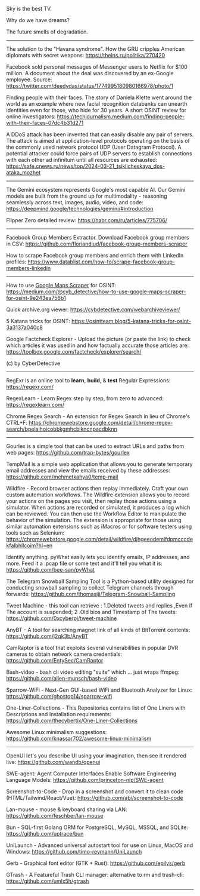Sky is the best TV.

Why do we have dreams?

The future smells of degradation.

----

The solution to the "Havana syndrome". How the GRU cripples American diplomats with secret weapons: https://theins.ru/politika/270420

Facebook sold personal messages of Messenger users to Netflix for $100 million. A document about the deal was discovered by an ex-Google employee. Source: https://twitter.com/deedydas/status/1774995180980166978/photo/1

Finding people with their faces. The story of Daniela Klette went around the world as an example where new facial recognition databanks can unearth identities even for those, who hide for 30 years. A short OSINT review for online investigators: https://techjournalism.medium.com/finding-people-with-their-faces-07dc4b31d271

A DDoS attack has been invented that can easily disable any pair of servers. The attack is aimed at application-level protocols operating on the basis of the commonly used network protocol UDP (User Datagram Protocol). A potential attacker could force pairs of UDP servers to establish connections with each other ad infinitum until all resources are exhausted: https://safe.cnews.ru/news/top/2024-03-21_tsiklicheskaya_dos-ataka_mozhet

----

The Gemini ecosystem represents Google's most capable AI. Our Gemini models are built from the ground up for multimodality - reasoning seamlessly across text, images, audio, video, and code: https://deepmind.google/technologies/gemini/#introduction

Flipper Zero detailed review: https://habr.com/ru/articles/775706/

----

Facebook Group Members Extractor. Download Facebook group members in CSV: https://github.com/floriandiud/facebook-group-members-scraper

How to scrape Facebook group members and enrich them with LinkedIn profiles: https://www.datablist.com/how-to/scrape-facebook-group-members-linkedin

----

How to use [Google Maps Scraper](https://github.com/gosom/google-maps-scraper) for OSINT: https://medium.com/@cyb_detective/how-to-use-google-maps-scraper-for-osint-9e243ea756b1

Quick archive.org viewer: https://cybdetective.com/webarchiveviewer/

5 Katana tricks for OSINT: https://osintteam.blog/5-katana-tricks-for-osint-3a3137a040c8

Google Factcheck Explorer - Upload the picture (or paste the link) to check which articles it was used in and how factually accurate those articles are: https://toolbox.google.com/factcheck/explorer/search/

(c) by CyberDetective

----

RegExr is an online tool to **learn**, **build**, & **test** Regular Expressions: https://regexr.com/

RegexLearn - Learn Regex step by step, from zero to advanced: https://regexlearn.com/

Chrome Regex Search - An extension for Regex Search in lieu of Chrome's CTRL+F: https://chromewebstore.google.com/detail/chrome-regex-search/bpelaihoicobbkgmhcbikncnpacdbknn

----

Gourlex is a simple tool that can be used to extract URLs and paths from web pages: https://github.com/trap-bytes/gourlex

TempMail is a simple web application that allows you to generate temporary email addresses and view the emails received by these addresses: https://github.com/mehmetkahya0/temp-mail

Wildfire - Record browser actions then replay immediately. Craft your own custom automation workflows. The Wildfire extension allows you to record your actions on the pages you visit, then replay those actions using a simulator. When actions are recorded or simulated, it produces a log which can be reviewed. You can then use the Workflow Editor to manipulate the behavior of the simulation. The extension is appropriate for those using similar automation extensions such as iMacros or for software testers using tools such as Selenium: https://chromewebstore.google.com/detail/wildfire/djhgeeodemlfdpmcccdekfalbhllcoim?hl=en

Identify anything. pyWhat easily lets you identify emails, IP addresses, and more. Feed it a .pcap file or some text and it'll tell you what it is: https://github.com/bee-san/pyWhat

The Telegram Snowball Sampling Tool is a Python-based utility designed for conducting snowball sampling to collect Telegram channels through forwards: https://github.com/thomasjjj/Telegram-Snowball-Sampling

Tweet Machine - this tool can retrieve : 1.Deleted tweets and replies ,Even if The account is suspended; 2 .Old bios and Timestamp of The tweets: https://github.com/0xcyberpj/tweet-machine

AnyBT - A tool for searching magnet link of all kinds of BitTorrent contents: https://github.com/j2qk3b/AnyBT

CamRaptor is a tool that exploits several vulnerabilities in popular DVR cameras to obtain network camera credentials: https://github.com/EntySec/CamRaptor

Bash-video - bash cli video editing "suite" which ... just wraps ffmpeg: https://github.com/allen-munsch/bash-video

Sparrow-WiFi - Next-Gen GUI-based WiFi and Bluetooth Analyzer for Linux: https://github.com/ghostop14/sparrow-wifi

One-Liner-Collections - This Repositories contains list of One Liners with Descriptions and Installation requirements: https://github.com/thecybertix/One-Liner-Collections

Awesome Linux minimalism suggestions: https://github.com/knassar702/awesome-linux-minimalism

----

OpenUI let's you describe UI using your imagination, then see it rendered live: https://github.com/wandb/openui

SWE-agent: Agent Computer Interfaces Enable Software Engineering Language Models: https://github.com/princeton-nlp/SWE-agent

Screenshot-to-Code - Drop in a screenshot and convert it to clean code (HTML/Tailwind/React/Vue): https://github.com/abi/screenshot-to-code

Lan-mouse - mouse & keyboard sharing via LAN: https://github.com/feschber/lan-mouse

Bun - SQL-first Golang ORM for PostgreSQL, MySQL, MSSQL, and SQLite: https://github.com/uptrace/bun

UniLaunch - Advanced universal autostart tool for use on Linux, MacOS and Windows: https://github.com/timo-reymann/UniLaunch

Gerb - Graphical font editor (GTK + Rust): https://github.com/epilys/gerb

GTrash - A Featureful Trash CLI manager: alternative to rm and trash-cli: https://github.com/umlx5h/gtrash

----

